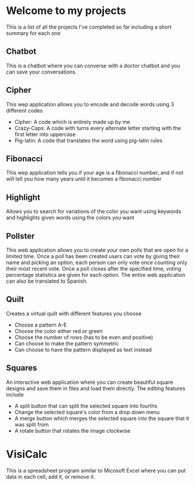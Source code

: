 # Welcome to my projects
This is a list of all the projects I've completed so far including a short summary for each one

## Chatbot
This is a chatbot where you can converse with a doctor chatbot and you can save your conversations.

## Cipher
This wep application allows you to encode and decode words using 3 different codes
- Cipher: A code which is entirely made up by me
- Crazy-Caps: A code with turns every alternate letter starting with the first letter into uppercase
- Pig-latin: A code that translates the word using pig-latin rules

## Fibonacci
This wep application tells you if your age is a fibonacci number, and if not will tell you how many years until it becomes a fibonacci number

## Highlight
Allows you to search for variations of the color you want using keywords and highlights given words using the colors you want

## Pollster
This web application allows you to create your own polls that are open for a limited time.
Once a poll has been created users can vote by giving their name and picking an option, each person can only vote once counting only their most recent vote.
Once a poll closes after the specified time, voting percentage statistics are given for each option.
The entire web application can also be translated to Spanish.

## Quilt
Creates a virtual quilt with different features you choose
- Choose a pattern A-E
- Choose the color either red or green
- Choose the number of rows (has to be even and positive)
- Can choose to make the pattern symmetric
- Can choose to have the pattern displayed as text instead

## Squares
An interactive web application where you can create beautiful square designs and save them in files and load them directly. The editing features include
- A split button that can split the selected square into fourths
- Change the selected square's color from a drop down menu
- A merge button which merges the selected square into the square that it was split from
- A rotate button that rotates the image clockwise

# VisiCalc
This is a spreadsheet program similar to Micosoft Excel where you can put data in each cell, add it, or remove it.    
